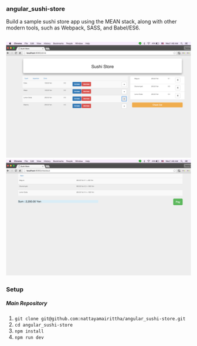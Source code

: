 ### angular_sushi-store

Build a sample sushi store app using the MEAN stack, along with other modern tools, such as Webpack, SASS, and Babel/ES6.

![sample](public/img/sample1.png)
![sample](public/img/sample2.png)
------------------

### Setup

##### Main Repository
1. `git clone git@github.com:nattayamairittha/angular_sushi-store.git`
2. `cd angular_sushi-store`
3. `npm install`
4. `npm run dev`
